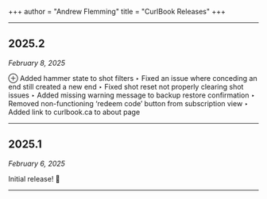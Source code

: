 +++
author = "Andrew Flemming"
title = "CurlBook Releases"
+++

---

## 2025.2
*February 8, 2025*

⊕ Added hammer state to shot filters
‣ Fixed an issue where conceding an end still created a new end
‣ Fixed shot reset not properly clearing shot issues
‣ Added missing warning message to backup restore confirmation
‣ Removed non-functioning ‘redeem code’ button from subscription view
‣ Added link to curlbook.ca to about page

---

## 2025.1
*February 6, 2025*

Initial release! 🥳

---


